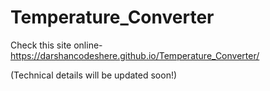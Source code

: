 # Temperature_Converter

Check this site online- https://darshancodeshere.github.io/Temperature_Converter/

(Technical details will be updated soon!)
